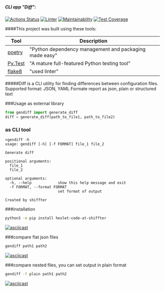 ##### CLI app "Diff":
[![Actions Status](https://github.com/shiffter/python-project-lvl2/workflows/hexlet-check/badge.svg)](https://github.com/shiffter/python-project-lvl2/actions)
[![Linter](https://github.com/shiffter/python-project-lvl2/actions/workflows/linter_test.yml/badge.svg?event=push)](https://github.com/shiffter/python-project-lvl2/actions/workflows/linter_test.yml)
[![Maintainability](https://api.codeclimate.com/v1/badges/e7cfe31a172845184a57/maintainability)](https://codeclimate.com/github/shiffter/python-project-lvl2/maintainability)
[![Test Coverage](https://api.codeclimate.com/v1/badges/e7cfe31a172845184a57/test_coverage)](https://codeclimate.com/github/shiffter/python-project-lvl2/test_coverage)

####This project was built using these tools:

| Tool                                        | Description                                            |
|---------------------------------------------|--------------------------------------------------------|
| [poetry](https://poetry.eustace.io/)        | "Python dependency management and packaging made easy" |
| [Py.Test](https://pytest.org)               | "A mature full-featured Python testing tool"           |
| [flake8](https://github.com/PyCQA/flake8) | "used linter"                                          |


#####Diff is a CLI utility for finding differences between configuration files.
Supported format: JSON, YAML
Formate report as json, plain or structured text


###Usage as external library
```python
from gendiff import generate_diff
diff = generate_diff(path_to_file1, path_to_file2)
```

### as CLI tool
```
>gendiff -h
usage: gendiff [-h] [-f FORMAT] file_1 file_2

Generate diff

positional arguments:
  file_1
  file_2

optional arguments:
  -h, --help            show this help message and exit
  -f FORMAT, --format FORMAT
                        set format of output

Created by shiffter
```


###installation
```bash
python3 -m pip install hexlet-code-at-shiffter
```

[![asciicast](https://asciinema.org/a/477793.svg)](https://asciinema.org/a/477793)


###compare flat json files
```bash
gendiff path1 path2
```

[![asciicast](https://asciinema.org/a/477795.svg)](https://asciinema.org/a/477795)


###compare nested files, you can set output in plain format
```bash
gendiff -f plain path1 path2
```
[![asciicast](https://asciinema.org/a/477800.svg)](https://asciinema.org/a/477800)


